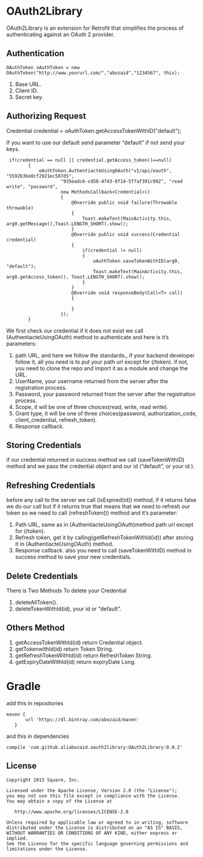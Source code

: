 # OAuth2Library
OAuth2Library is an extension for Retrofit that simplifies the process of authenticating against an OAuth 2 provider.

## Authentication
```
OAuthToken oAuthToken = new OAuthToken("http://www.yoururl.com/","abozaid","1234567", this);
```
1. Base URL.
2. Client ID.
3. Secret key.

## Authorizing Request

Credential credential = oAuthToken.getAccessTokenWithID("default");

If you want to use our default send parameter “default” if not send your keys.
```
 if(credential == null || credential.getAccess_token()==null)
        {
            oAuthToken.AuthentiacteUsingOAuth("v1/api/oauth", "5592b3be0cf2921ec587d5",
                    "935eadc6-cd58-4743-8f14-5f7af391c992", "read write", "password",
                    new MethodsCallback<Credential>()
                    {
                        @Override public void failure(Throwable throwable)
                        {
                            Toast.makeText(MainActivity.this, arg0.getMessage(),Toast.LENGTH_SHORT).show();
                        }
                        @Override public void success(Credential credential)
                        {
                            if(credential != null)
                            {
                                oAuthToken.saveTokenWithID(arg0, "default");
                                Toast.makeText(MainActivity.this, arg0.getAccess_token(), Toast.LENGTH_SHORT).show();
                            }
                        }
                        @Override void responseBody(Call<T> call)
                        {
                            
                        }
                    });
        }
 ```


We first check our credential if it does not exist we call (AuthentiacteUsingOAuth) method to authenticate and here is it’s parameters:
1. path URL, and here we follow the standards., if your backend developer follow it, all you need is to put your path url except for (/token). if not, you need to clone the repo and import it as a module and change the URL.
2. UserName, your username returned from the server after the registration process.
3. Password,  your password returned from the server after the registration process.
4. Scope, it will be one of three choices(read, write, read write).
5. Grant type, it will be one of three choices(password, authorization_code, client_credential, refresh_token).
6. Response callback.

## Storing Credentials
if our credential returned in success method we call (saveTokenWithID) method and we pass the credential object and our id (“default”, or your id ).
## Refreshing Credentials

before any call to the server we call (isExpired(id)) method, if  it returns false we do our call but if it  returns true that means that we need to refresh our token so we need to call (refreshToken()) method and it’s parameter:
1. Path URL, same as in (AuthentiacteUsingOAuth)method path url except for  (/token).
2. Refresh token, get it by calling(getRefreshTokenWithId(id)) after storing it in (AuthentiacteUsingOAuth) method.
3. Response callback.
also you need to call  (saveTokenWithID) method in success method to save your new credentials.

## Delete Credentials
There is Two Methods To delete your Credential
1. deleteAllToken().
2. deleteTokenWithId(id), your id or “default”.

## Others Method
1. getAccessTokenWithId(id) return Credential object.
2. getTokenwithId(id) return Token String.
3. getRefreshTokenWithId(id) return RefreshToken String.
4. getExpiryDateWithId(id) return expiryDate Long.

# Gradle
add this in repositories
```
maven {
       url 'https://dl.bintray.com/abozaid/maven'
   }
```
and this in dependencies
```
compile 'com.github.aliabozaid.oauth2library:OAuth2Library:0.0.2'
```

## License

```
Copyright 2013 Square, Inc.

Licensed under the Apache License, Version 2.0 (the "License");
you may not use this file except in compliance with the License.
You may obtain a copy of the License at

   http://www.apache.org/licenses/LICENSE-2.0

Unless required by applicable law or agreed to in writing, software
distributed under the License is distributed on an "AS IS" BASIS,
WITHOUT WARRANTIES OR CONDITIONS OF ANY KIND, either express or implied.
See the License for the specific language governing permissions and
limitations under the License.
```





